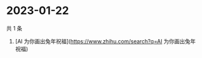 # 2023-01-22

共 1 条

<!-- BEGIN -->
<!-- 最后更新时间 Sun Jan 22 2023 08:43:48 GMT+0800 (China Standard Time) -->

1. [AI 为你画出兔年祝福](https://www.zhihu.com/search?q=AI 为你画出兔年祝福)

<!-- END -->
